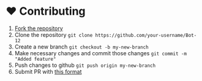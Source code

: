 # :heart: Contributing

1) [Fork the repository](https://github.com/Koolwiza/Bot-12)
2) Clone the repository `git clone https://github.com/your-username/Bot-12`
3) Create a new branch `git checkout -b my-new-branch`
4) Make necessary changes and commit those changes `git commit -m "Added feature"`
5) Push changes to github `git push origin my-new-branch`
6) Submit PR with [this format](https://github.com/Koolwiza/Bot-12/blob/main/.github/pr-format.md)
